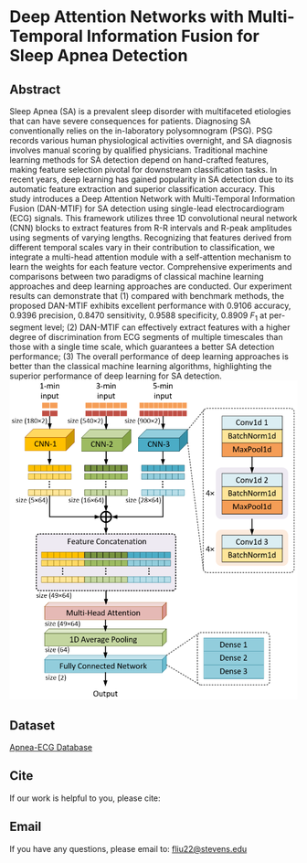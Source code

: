# Deep Attention Networks with Multi-Temporal Information Fusion for Sleep Apnea Detection

## Abstract
Sleep Apnea (SA) is a prevalent sleep disorder with multifaceted etiologies that can have severe consequences for patients. Diagnosing SA conventionally relies on the in-laboratory polysomnogram (PSG). PSG  records various human physiological activities overnight, and SA diagnosis involves manual scoring by qualified physicians. Traditional machine learning methods for SA detection depend on hand-crafted features, making feature selection pivotal for downstream classification tasks. In recent years, deep learning has gained popularity in SA detection due to its automatic feature extraction and superior classification accuracy. This study introduces a Deep Attention Network with Multi-Temporal Information Fusion (DAN-MTIF) for SA detection using single-lead electrocardiogram (ECG) signals. This framework utilizes three 1D convolutional neural network (CNN) blocks to extract features from R-R intervals and R-peak amplitudes using segments of varying lengths. Recognizing that features derived from different temporal scales vary in their contribution to classification, we integrate a multi-head attention module with a self-attention mechanism to learn the weights for each feature vector. Comprehensive experiments and comparisons between two paradigms of classical machine learning approaches and deep learning approaches are conducted. Our experiment results can demonstrate that (1) compared with benchmark methods, the proposed DAN-MTIF exhibits excellent performance with 0.9106 accuracy, 0.9396 precision, 0.8470 sensitivity, 0.9588 specificity, 0.8909 $F_1$ at per-segment level; (2) DAN-MTIF can effectively extract features with a higher degree of discrimination from ECG segments of multiple timescales than those with a single time scale, which guarantees a better SA detection performance; (3) The overall performance of deep learning approaches is better than the classical machine learning algorithms, highlighting the superior performance of deep learning for SA detection. 
![img](https://github.com/BAGL-lab/DAN-MTIF/blob/main/model/model_framework.png)

## Dataset
[Apnea-ECG Database](https://physionet.org/content/apnea-ecg/1.0.0/)

## Cite
If our work is helpful to you, please cite:

## Email
If you have any questions, please email to: [fliu22@stevens.edu](mailto:fliu22@stevens.edu)
